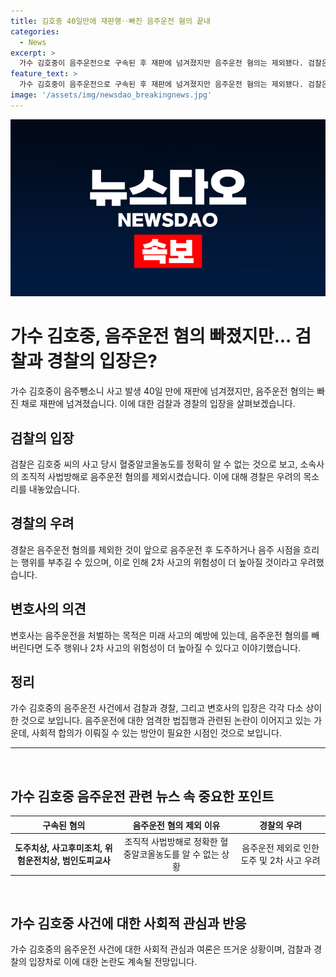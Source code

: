 ```yaml
---
title: 김호중 40일만에 재판행‥빠진 음주운전 혐의 끝내
categories:
  - News
excerpt: >
  가수 김호중이 음주운전으로 구속된 후 재판에 넘겨졌지만 음주운전 혐의는 제외됐다. 검찰은 김 씨와 소속사의 사법방해로 정확한 혈중알코올농도를 알 수 없다고 주장했고, 경찰은 이에 우려를 표명했다. 이에 대한 변호사들의 우려도 제기됐으며, 김 씨를 포함한 관련자들은 재판에 넘겨졌다. MBC뉴스 이문현이 보도했습니다.
feature_text: >
  가수 김호중이 음주운전으로 구속된 후 재판에 넘겨졌지만 음주운전 혐의는 제외됐다. 검찰은 김 씨와 소속사의 사법방해로 정확한 혈중알코올농도를 알 수 없다고 주장했고, 경찰은 이에 우려를 표명했다. 이에 대한 변호사들의 우려도 제기됐으며, 김 씨를 포함한 관련자들은 재판에 넘겨졌다. MBC뉴스 이문현이 보도했습니다.
image: '/assets/img/newsdao_breakingnews.jpg'
---
```


<p><img src="/assets/img/newsdao_breakingnews.jpg" alt="pcversion 속보" /></p>

<h1>가수 김호중, 음주운전 혐의 빠졌지만... 검찰과 경찰의 입장은?</h1>

<p data-ke-size="size16">가수 김호중이 음주뺑소니 사고 발생 40일 만에 재판에 넘겨졌지만, 음주운전 혐의는 빠진 채로 재판에 넘겨졌습니다. 이에 대한 검찰과 경찰의 입장을 살펴보겠습니다.</p>

<h2 data-ke-size="size26">검찰의 입장</h2>

<p data-ke-size="size16">검찰은 김호중 씨의 사고 당시 혈중알코올농도를 정확히 알 수 없는 것으로 보고, 소속사의 조직적 사법방해로 음주운전 혐의를 제외시켰습니다. 이에 대해 경찰은 우려의 목소리를 내놓았습니다.</p>

<h2 data-ke-size="size26">경찰의 우려</h2>

<p data-ke-size="size16">경찰은 음주운전 혐의를 제외한 것이 앞으로 음주운전 후 도주하거나 음주 시점을 흐리는 행위를 부추길 수 있으며, 이로 인해 2차 사고의 위험성이 더 높아질 것이라고 우려했습니다.</p>

<h2 data-ke-size="size26">변호사의 의견</h2>

<p data-ke-size="size16">변호사는 음주운전을 처벌하는 목적은 미래 사고의 예방에 있는데, 음주운전 혐의를 빼버린다면 도주 행위나 2차 사고의 위험성이 더 높아질 수 있다고 이야기했습니다.</p>

<h2 data-ke-size="size26">정리</h2>

<p data-ke-size="size16">가수 김호중의 음주운전 사건에서 검찰과 경찰, 그리고 변호사의 입장은 각각 다소 상이한 것으로 보입니다. 음주운전에 대한 엄격한 법집행과 관련된 논란이 이어지고 있는 가운데, 사회적 합의가 이뤄질 수 있는 방안이 필요한 시점인 것으로 보입니다.</p>

<hr>

<p data-ke-size="size16">&nbsp;</p>

<h2 data-ke-size="size26">가수 김호중 음주운전 관련 뉴스 속 중요한 포인트</h2>

<table>
    <thead>
        <tr>
            <th style="text-align: center;">구속된 혐의</th>
            <th style="text-align: center;">음주운전 혐의 제외 이유</th>
            <th style="text-align: center;">경찰의 우려</th>
        </tr>
    </thead>
    <tbody>
        <tr>
            <td style="text-align: center;"><b>도주치상, 사고후미조치, 위험운전치상, 범인도피교사</b></td>
            <td style="text-align: center;">조직적 사법방해로 정확한 혈중알코올농도를 알 수 없는 상황</td>
            <td style="text-align: center;">음주운전 제외로 인한 도주 및 2차 사고 우려</td>
        </tr>
    </tbody>
</table>

<p data-ke-size="size16">&nbsp;</p>

<h2 data-ke-size="size26">가수 김호중 사건에 대한 사회적 관심과 반응</h2>

<p data-ke-size="size16">가수 김호중의 음주운전 사건에 대한 사회적 관심과 여론은 뜨거운 상황이며, 검찰과 경찰의 입장차로 이에 대한 논란도 계속될 전망입니다. </p>

